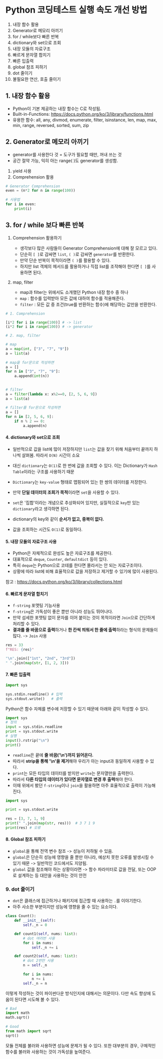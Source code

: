 # Python 코딩테스트 실행 속도 개선 방법

1. 내장 함수 활용
2. Generator로 메모리 아끼기
3. for / while보다 빠른 반복
4. dictionary와 set으로 조회
5. 내장 모듈의 자료구조
6. 빠르게 문자열 합치기
7. 빠른 입출력
8. global 참조 피하기
9. dot 줄이기
10. 불필요한 연산, 호출 줄이기


## 1. 내장 함수 활용

- Python이 기본 제공하는 내장 함수는 C로 작성됨. <br>
- Built-in-Functions: https://docs.python.org/ko/3/library/functions.html
- 유용한 함수: all, any, divmod, enumerate, filter, isinstance, len, map, max, min, range, reversed, sorted, sum, zip

## 2. Generator로 메모리 아끼기
- generator를 사용한다 것 = 도구가 필요할 때만, 꺼내 쓰는 것
- 공간 절약 가능, 익히 아는 range( )도 generator를 생성함.

1. yield 사용
2. Comprehension 활용

```python
# Generator Comprehension
even = (n*2 for n in range(100))
 
# 사용법
for i in even:
    print(i)
```


## 3. for / while 보다 빠른 반복
1. Comprehension 활용하기
    - 생각보다 많은 사람들이 Generator Comprehension에 대해 잘 모르고 있다.
    - 단순히 ```[ ]```로 감싸면 ```list```, ```( )```로 감싸면 ```generator```를 반환한다.
    - 만약 단순 반복이 목적이라면 ```( )```를 활용할 수 있다.
    - 하지만 list 객체의 메서드를 활용하거나 직접 list를 조작해야 한다면 ```[ ]```를 사용하면 된다.

2. map, filter
    - map과 filter는 위에서도 소개했던 Python 내장 함수 중 하나
    - ```map```    : 함수를 입력받아 모든 값에 대하여 함수를 적용해준다.
    - ```filter``` : 모든 값 중 조건(true를 반환하는 함수)에 해당하는 값만을 반환한다. 

```python
# 1. Comprehension

[i*2 for i in range(100)] # -> list
(i*2 for i in range(100)) # -> generator
```

```python
# 2. map, filter

# map
a = map(int, ["3", "7", "9"])
a = list(a)
 
# map을 for문으로 작성하면
a = []
for n in ["3", "7", "9"]:
    a.append(int(n))
 
 
# filter
a = filter(lambda x: x%2==0, [2, 5, 6, 9])
a = list(a)
 
# filter를 for문으로 작성하면
a = []
for n in [2, 5, 6, 9]:
    if n % 2 == 0:
        a.append(n)
```


#### 4. dictionary와 set으로 조회
- 일반적으로 값을 list에 많이 저장하지만 ```list```는 값을 찾기 위해 처음부터 끝까지 하나씩 살펴봄. 따라서 ```O(N)``` 시간이 소요
- 대신 ```dictionary```는 ```O(1)```로 한 번에 값을 조회할 수 있다. 이는 Dictionary가 ```Hash Table```이라는 구조를 사용하기 때문

- ```Dictionary```는 ```key-value``` 형태로 맵핑되어 있는 한 쌍의 데이터를 저장한다. 
- 만약 **단일 데이터의 조회가 목적**이라면 ```set```을 사용할 수 있다. 

- ```set```은 '집합'이라는 개념으로 추상화되어 있지만, 실질적으로 ```key```만 있는 ```dictionary```라고 생각하면 된다. 
- dictionary의 key와 같이 **순서가 없고, 중복이 없다.** 
- 값을 조회하는 시간도 ```O(1)```로 동일하다.


#### 5. 내장 모듈의 자료구조 사용
- Python은 자체적으로 완성도 높은 자료구조를 제공한다.
- 대표적으로 ```deque```, ```Counter```, ```defaultdict``` 등이 있다. 
- 특히 ```deque```는 Python으로 코테를 한다면 몰라서는 안 되는 자료구조이다. 
- 상황에 따라 list에 비해 효율적으로 값을 저장하고 제거할 수 있기에 많이 사용된다. 

참고 : https://docs.python.org/ko/3/library/collections.html


#### 6. 빠르게 문자열 합치기
- ```f-string``` 포맷팅 기능사용
- ```f-string```은 가독성이 좋은 뿐만 아니라 성능도 뛰어나다. 
- 만약 섬세한 포맷팅 없이 문자를 이어 붙이는 것이 목적이라면 ```Join```으로 간단하게 처리할 수 있다. 
- **결과를 줄 바꿈으로 출력**하거나 **한 칸씩 띄워서 한 줄에 출력**하라는 형식의 문제들이 많다. -> ```Join``` 사용 


```python
res = 33
f"RES: {res}"

"\n".join(["1st", "2nd", "3rd"])
" ".join(map(str, [1, 2, 3]))
```


#### 7. 빠른 입출력
```python
import sys
 
sys.stdin.readline() # 입력
sys.stdout.write()   # 출력
```


Python은 함수 자체를 변수에 저장할 수 있기 때문에 아래와 같이 작성할 수 있다. 
```python
import sys
# 정의
input = sys.stdin.readline
print = sys.stdout.write 
# 실행
input().rstrip("\n")
print()
```

- ```readline```은 끝에 **줄 바꿈('\n')까지 읽어온다.** 
- 따라서 **strip을 통해 '\n'을 제거**해야 우리가 아는 input과 동일하게 사용할 수 있다. 
- ```print```는 모든 타입의 데이터를 받지만 ```write```는 문자열만을 출력한다. 
- 따라서 **다른 타입의 데이터가 있다면 문자열로 변경 후 출력**해야 한다. 
- 이때 위에서 봤던 ```f-string```이나 ```join```을 활용하면 아주 효율적으로 출력이 가능해진다. 

```python
import sys
 
print = sys.stdout.write  
 
res = [3, 7, 1, 9]
print(" ".join(map(str, res)))  # 3 7 1 9
print(res) # 오류
```

#### 8. Global 참조 피하기
- ```global```을 통해 전역 변수 참조 -> 성능이 저하될 수 있음. 
- ```global```은 단순히 성능에 영향을 줄 뿐만 아니라, 예상치 못한 오류를 발생시킬 수 있기 때문 -> 일반적인 코드에서도 지양됨. 
- ```global``` 값을 참조해야 하는 상황이라면 -> 함수 파라미터로 값을 전달, 또는 OOP로 설계하는 등 대안을 사용하는 것이 안전 


### 9. dot 줄이기
- ```dot```은 클래스에 접근하거나 패키지에 접근할 때 사용하는 ```.```를 이야기한다. 
- 아주 사소한 부분이지만 성능에 영향을 줄 수 있는 요소이다. 


```python
class Count():
    def __init__(self):
        self._n = 0

    def count1(self, nums: list):
        # dot 여러번 사용
        for i in nums:
            self._n += i

    def count2(self, nums: list):
        # dot 2번만 사용
        n = self._n
        
        for i in nums:
            n += i
        self._n = n
```


이렇게 작성하는 것이 파이썬다운 방식인지에 대해서는 의문이다. 다만 속도 향상에 도움이 된다면 시도해 볼 수 있다. 
```python
# Bad
import math
math.sqrt()
 
# Good
from math import sqrt
sqrt()
```
모듈 전체를 불러와 사용하면 성능에 문제가 될 수 있다. 또한 대부분의 경우, 구체적인 함수를 불러와 사용하는 것이 가독성을 높여준다. 